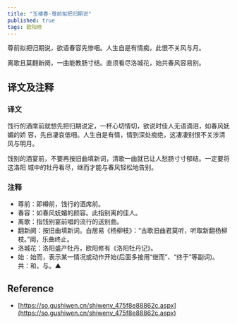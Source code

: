 ```yaml
---
title: "玉楼春·尊前拟把归期说"
published: true
tags: 欧阳修
---
```


尊前拟把归期说，欲语春容先惨咽。人生自是有情痴，此恨不关风与月。

离歌且莫翻新阕，一曲能教肠寸结。直须看尽洛城花，始共春风容易别。

## 译文及注释

### 译文

饯行的酒席前就想先把归期说定，一杯心切情切，欲说时佳人无语滴泪，如春风妩媚的娇
容，先自凄哀低咽。人生自是有情，情到深处痴绝，这凄凄别恨不关涉清风与明月。

饯别的酒宴前，不要再按旧曲填新词，清歌一曲就已让人愁肠寸寸郁结。一定要将这洛阳
城中的牡丹看尽，继而才能与春风轻松地告别。

### 注释

- 尊前：即樽前，饯行的酒席前。
- 春容：如春风妩媚的颜容。此指别离的佳人。
- 离歌：指饯别宴前唱的流行的送别曲。
- 翻新阕：按旧曲填新词。白居易《杨柳枝》：“古歌旧曲君莫听，听取新翻杨柳枝。”阕，乐曲终止。
- 洛城花：洛阳盛产牡丹，欧阳修有《洛阳牡丹记》。
- 始：始而，表示某一情况或动作开始(后面多接用“继而”、“终于”等副词)。共：和，与。▲

## Reference

- [https://so.gushiwen.cn/shiwenv_475f8e88862c.aspx](https://so.gushiwen.cn/shiwenv_475f8e88862c.aspx)